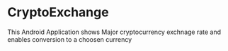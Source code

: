# CryptoExchange
This Android Application shows Major cryptocurrency exchnage rate and enables conversion to a choosen currency
